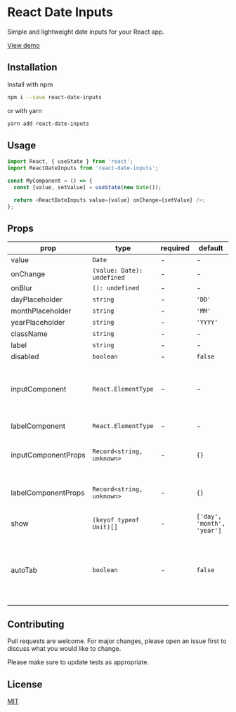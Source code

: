 # React Date Inputs

Simple and lightweight date inputs for your React app.

[View demo](https://65434ba9f8b51e9d1c907997-bdvvhckqeu.chromatic.com/)

## Installation

Install with npm

```bash
npm i --save react-date-inputs
```

or with yarn

```bash
yarn add react-date-inputs
```

## Usage

```javascript
import React, { useState } from 'react';
import ReactDateInputs from 'react-date-inputs';

const MyComponent = () => {
  const [value, setValue] = useState(new Date());

  return <ReactDateInputs value={value} onChange={setValue} />;
};
```

## Props

| prop                | type                       | required | default                    | description                                                                                                     |
| ------------------- | -------------------------- | -------- | -------------------------- | --------------------------------------------------------------------------------------------------------------- |
| value               | `Date`                     | -        | -                          |
| onChange            | `(value: Date): undefined` | -        | -                          |
| onBlur              | `(): undefined`            | -        | -                          |
| dayPlaceholder      | `string`                   | -        | `'DD'`                     |
| monthPlaceholder    | `string`                   | -        | `'MM'`                     |
| yearPlaceholder     | `string`                   | -        | `'YYYY'`                   |
| className           | `string`                   | -        | -                          |
| label               | `string`                   | -        | -                          |
| disabled            | `boolean`                  | -        | `false`                    |
| inputComponent      | `React.ElementType`        | -        | -                          | Component used for inputs. Must use `React.forwardRef` for functional components                                |
| labelComponent      | `React.ElementType`        | -        | -                          | Component used for label                                                                                        |
| inputComponentProps | `Record<string, unknown>`  | -        | `{}`                       | Any additional prop to be passed down to custom input component                                                 |
| labelComponentProps | `Record<string, unknown>`  | -        | `{}`                       | Any additional prop to be passed down to custom label component                                                 |
| show                | `(keyof typeof Unit)[]`    | -        | `['day', 'month', 'year']` | Determines which inputs to show                                                                                 |
| autoTab             | `boolean`                  | -        | `false`                    | Enable automatic tab between inputs. If set to `true`, `inputComponent` must be wrapped in `React.forwardRef()` |

## Contributing

Pull requests are welcome. For major changes, please open an issue first to discuss what you would like to change.

Please make sure to update tests as appropriate.

## License

[MIT](https://choosealicense.com/licenses/mit/)
